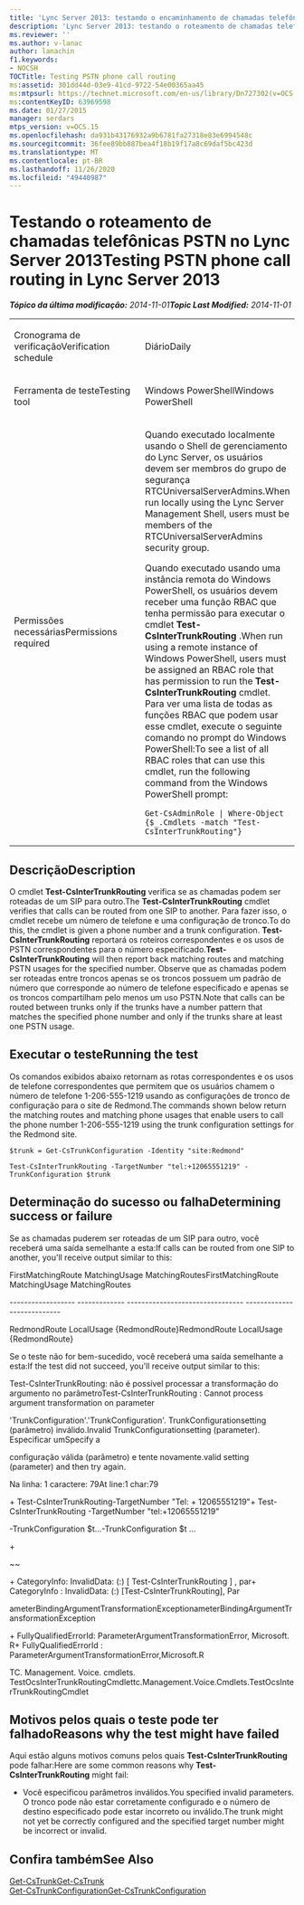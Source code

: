 ```yaml
---
title: 'Lync Server 2013: testando o encaminhamento de chamadas telefônicas PSTN'
description: 'Lync Server 2013: testando o roteamento de chamadas telefônicas PSTN.'
ms.reviewer: ''
ms.author: v-lanac
author: lanachin
f1.keywords:
- NOCSH
TOCTitle: Testing PSTN phone call routing
ms:assetid: 301dd44d-03e9-41cd-9722-54e00365aa45
ms:mtpsurl: https://technet.microsoft.com/en-us/library/Dn727302(v=OCS.15)
ms:contentKeyID: 63969598
ms.date: 01/27/2015
manager: serdars
mtps_version: v=OCS.15
ms.openlocfilehash: da931b43176932a9b6781fa27318e83e6994548c
ms.sourcegitcommit: 36fee89bb887bea4f18b19f17a8c69daf5bc423d
ms.translationtype: MT
ms.contentlocale: pt-BR
ms.lasthandoff: 11/26/2020
ms.locfileid: "49440987"
---
```

# <a name="testing-pstn-phone-call-routing-in-lync-server-2013"></a><span data-ttu-id="d6b49-103">Testando o roteamento de chamadas telefônicas PSTN no Lync Server 2013</span><span class="sxs-lookup"><span data-stu-id="d6b49-103">Testing PSTN phone call routing in Lync Server 2013</span></span>

<div data-xmlns="http://www.w3.org/1999/xhtml">

<div class="topic" data-xmlns="http://www.w3.org/1999/xhtml" data-msxsl="urn:schemas-microsoft-com:xslt" data-cs="https://msdn.microsoft.com/">

<div data-asp="https://msdn2.microsoft.com/asp">



</div>

<div id="mainSection">

<div id="mainBody"><span data-ttu-id="d6b49-104">

<span> </span></span><span class="sxs-lookup"><span data-stu-id="d6b49-104">

<span> </span></span></span>

<span data-ttu-id="d6b49-105">_**Tópico da última modificação:** 2014-11-01_</span><span class="sxs-lookup"><span data-stu-id="d6b49-105">_**Topic Last Modified:** 2014-11-01_</span></span>


<table>
<colgroup>
<col style="width: 50%" />
<col style="width: 50%" />
</colgroup>
<tbody>
<tr class="odd">
<td><p><span data-ttu-id="d6b49-106">Cronograma de verificação</span><span class="sxs-lookup"><span data-stu-id="d6b49-106">Verification schedule</span></span></p></td>
<td><p><span data-ttu-id="d6b49-107">Diário</span><span class="sxs-lookup"><span data-stu-id="d6b49-107">Daily</span></span></p></td>
</tr>
<tr class="even">
<td><p><span data-ttu-id="d6b49-108">Ferramenta de teste</span><span class="sxs-lookup"><span data-stu-id="d6b49-108">Testing tool</span></span></p></td>
<td><p><span data-ttu-id="d6b49-109">Windows PowerShell</span><span class="sxs-lookup"><span data-stu-id="d6b49-109">Windows PowerShell</span></span></p></td>
</tr>
<tr class="odd">
<td><p><span data-ttu-id="d6b49-110">Permissões necessárias</span><span class="sxs-lookup"><span data-stu-id="d6b49-110">Permissions required</span></span></p></td>
<td><p><span data-ttu-id="d6b49-111">Quando executado localmente usando o Shell de gerenciamento do Lync Server, os usuários devem ser membros do grupo de segurança RTCUniversalServerAdmins.</span><span class="sxs-lookup"><span data-stu-id="d6b49-111">When run locally using the Lync Server Management Shell, users must be members of the RTCUniversalServerAdmins security group.</span></span></p>
<p><span data-ttu-id="d6b49-112">Quando executado usando uma instância remota do Windows PowerShell, os usuários devem receber uma função RBAC que tenha permissão para executar o cmdlet <strong>Test-CsInterTrunkRouting</strong> .</span><span class="sxs-lookup"><span data-stu-id="d6b49-112">When run using a remote instance of Windows PowerShell, users must be assigned an RBAC role that has permission to run the <strong>Test-CsInterTrunkRouting</strong> cmdlet.</span></span> <span data-ttu-id="d6b49-113">Para ver uma lista de todas as funções RBAC que podem usar esse cmdlet, execute o seguinte comando no prompt do Windows PowerShell:</span><span class="sxs-lookup"><span data-stu-id="d6b49-113">To see a list of all RBAC roles that can use this cmdlet, run the following command from the Windows PowerShell prompt:</span></span></p>
<pre><code>Get-CsAdminRole | Where-Object {$_.Cmdlets -match &quot;Test-CsInterTrunkRouting&quot;}</code></pre></td>
</tr>
</tbody>
</table>


<div>

## <a name="description"></a><span data-ttu-id="d6b49-114">Descrição</span><span class="sxs-lookup"><span data-stu-id="d6b49-114">Description</span></span>

<span data-ttu-id="d6b49-115">O cmdlet **Test-CsInterTrunkRouting** verifica se as chamadas podem ser roteadas de um SIP para outro.</span><span class="sxs-lookup"><span data-stu-id="d6b49-115">The **Test-CsInterTrunkRouting** cmdlet verifies that calls can be routed from one SIP to another.</span></span> <span data-ttu-id="d6b49-116">Para fazer isso, o cmdlet recebe um número de telefone e uma configuração de tronco.</span><span class="sxs-lookup"><span data-stu-id="d6b49-116">To do this, the cmdlet is given a phone number and a trunk configuration.</span></span> <span data-ttu-id="d6b49-117">**Test-CsInterTrunkRouting** reportará os roteiros correspondentes e os usos de PSTN correspondentes para o número especificado.</span><span class="sxs-lookup"><span data-stu-id="d6b49-117">**Test-CsInterTrunkRouting** will then report back matching routes and matching PSTN usages for the specified number.</span></span> <span data-ttu-id="d6b49-118">Observe que as chamadas podem ser roteadas entre troncos apenas se os troncos possuem um padrão de número que corresponde ao número de telefone especificado e apenas se os troncos compartilham pelo menos um uso PSTN.</span><span class="sxs-lookup"><span data-stu-id="d6b49-118">Note that calls can be routed between trunks only if the trunks have a number pattern that matches the specified phone number and only if the trunks share at least one PSTN usage.</span></span>

</div>

<div>

## <a name="running-the-test"></a><span data-ttu-id="d6b49-119">Executar o teste</span><span class="sxs-lookup"><span data-stu-id="d6b49-119">Running the test</span></span>

<span data-ttu-id="d6b49-120">Os comandos exibidos abaixo retornam as rotas correspondentes e os usos de telefone correspondentes que permitem que os usuários chamem o número de telefone 1-206-555-1219 usando as configurações de tronco de configuração para o site de Redmond.</span><span class="sxs-lookup"><span data-stu-id="d6b49-120">The commands shown below return the matching routes and matching phone usages that enable users to call the phone number 1-206-555-1219 using the trunk configuration settings for the Redmond site.</span></span>

    $trunk = Get-CsTrunkConfiguration -Identity "site:Redmond"
    
    Test-CsInterTrunkRouting -TargetNumber "tel:+12065551219" -TrunkConfiguration $trunk

</div>

<div>

## <a name="determining-success-or-failure"></a><span data-ttu-id="d6b49-121">Determinação do sucesso ou falha</span><span class="sxs-lookup"><span data-stu-id="d6b49-121">Determining success or failure</span></span>

<span data-ttu-id="d6b49-122">Se as chamadas puderem ser roteadas de um SIP para outro, você receberá uma saída semelhante a esta:</span><span class="sxs-lookup"><span data-stu-id="d6b49-122">If calls can be routed from one SIP to another, you'll receive output similar to this:</span></span>

<span data-ttu-id="d6b49-123">FirstMatchingRoute MatchingUsage MatchingRoutes</span><span class="sxs-lookup"><span data-stu-id="d6b49-123">FirstMatchingRoute MatchingUsage MatchingRoutes</span></span>

<span data-ttu-id="d6b49-124">\------------------ ------------- --------------</span><span class="sxs-lookup"><span data-stu-id="d6b49-124">\------------------ ------------- --------------</span></span>

<span data-ttu-id="d6b49-125">RedmondRoute LocalUsage {RedmondRoute}</span><span class="sxs-lookup"><span data-stu-id="d6b49-125">RedmondRoute LocalUsage {RedmondRoute}</span></span>

<span data-ttu-id="d6b49-126">Se o teste não for bem-sucedido, você receberá uma saída semelhante a esta:</span><span class="sxs-lookup"><span data-stu-id="d6b49-126">If the test did not succeed, you'll receive output similar to this:</span></span>

<span data-ttu-id="d6b49-127">Test-CsInterTrunkRouting: não é possível processar a transformação do argumento no parâmetro</span><span class="sxs-lookup"><span data-stu-id="d6b49-127">Test-CsInterTrunkRouting : Cannot process argument transformation on parameter</span></span>

<span data-ttu-id="d6b49-128">'TrunkConfiguration'.</span><span class="sxs-lookup"><span data-stu-id="d6b49-128">'TrunkConfiguration'.</span></span> <span data-ttu-id="d6b49-129">TrunkConfigurationsetting (parâmetro) inválido.</span><span class="sxs-lookup"><span data-stu-id="d6b49-129">Invalid TrunkConfigurationsetting (parameter).</span></span> <span data-ttu-id="d6b49-130">Especificar um</span><span class="sxs-lookup"><span data-stu-id="d6b49-130">Specify a</span></span>

<span data-ttu-id="d6b49-131">configuração válida (parâmetro) e tente novamente.</span><span class="sxs-lookup"><span data-stu-id="d6b49-131">valid setting (parameter) and then try again.</span></span>

<span data-ttu-id="d6b49-132">Na linha: 1 caractere: 79</span><span class="sxs-lookup"><span data-stu-id="d6b49-132">At line:1 char:79</span></span>

<span data-ttu-id="d6b49-133">\+ Test-CsInterTrunkRouting-TargetNumber "Tel: + 12065551219"</span><span class="sxs-lookup"><span data-stu-id="d6b49-133">\+ Test-CsInterTrunkRouting -TargetNumber "tel:+12065551219"</span></span>

<span data-ttu-id="d6b49-134">\-TrunkConfiguration $t...</span><span class="sxs-lookup"><span data-stu-id="d6b49-134">\-TrunkConfiguration $t ...</span></span>

\+

~~

<span data-ttu-id="d6b49-135">\+ CategoryInfo: InvalidData: (:) \[ Test-CsInterTrunkRouting \] , par</span><span class="sxs-lookup"><span data-stu-id="d6b49-135">\+ CategoryInfo : InvalidData: (:) \[Test-CsInterTrunkRouting\], Par</span></span>

<span data-ttu-id="d6b49-136">ameterBindingArgumentTransformationException</span><span class="sxs-lookup"><span data-stu-id="d6b49-136">ameterBindingArgumentTransformationException</span></span>

<span data-ttu-id="d6b49-137">\+ FullyQualifiedErrorId: ParameterArgumentTransformationError, Microsoft. R</span><span class="sxs-lookup"><span data-stu-id="d6b49-137">\+ FullyQualifiedErrorId : ParameterArgumentTransformationError,Microsoft.R</span></span>

<span data-ttu-id="d6b49-138">TC. Management. Voice. cmdlets. TestOcsInterTrunkRoutingCmdlet</span><span class="sxs-lookup"><span data-stu-id="d6b49-138">tc.Management.Voice.Cmdlets.TestOcsInterTrunkRoutingCmdlet</span></span>

</div>

<div>

## <a name="reasons-why-the-test-might-have-failed"></a><span data-ttu-id="d6b49-139">Motivos pelos quais o teste pode ter falhado</span><span class="sxs-lookup"><span data-stu-id="d6b49-139">Reasons why the test might have failed</span></span>

<span data-ttu-id="d6b49-140">Aqui estão alguns motivos comuns pelos quais **Test-CsInterTrunkRouting** pode falhar:</span><span class="sxs-lookup"><span data-stu-id="d6b49-140">Here are some common reasons why **Test-CsInterTrunkRouting** might fail:</span></span>

  - <span data-ttu-id="d6b49-141">Você especificou parâmetros inválidos.</span><span class="sxs-lookup"><span data-stu-id="d6b49-141">You specified invalid parameters.</span></span> <span data-ttu-id="d6b49-142">O tronco pode não estar corretamente configurado e o número de destino especificado pode estar incorreto ou inválido.</span><span class="sxs-lookup"><span data-stu-id="d6b49-142">The trunk might not yet be correctly configured and the specified target number might be incorrect or invalid.</span></span>

</div>

<div>

## <a name="see-also"></a><span data-ttu-id="d6b49-143">Confira também</span><span class="sxs-lookup"><span data-stu-id="d6b49-143">See Also</span></span>


[<span data-ttu-id="d6b49-144">Get-CsTrunk</span><span class="sxs-lookup"><span data-stu-id="d6b49-144">Get-CsTrunk</span></span>](https://docs.microsoft.com/powershell/module/skype/Get-CsTrunk)  
[<span data-ttu-id="d6b49-145">Get-CsTrunkConfiguration</span><span class="sxs-lookup"><span data-stu-id="d6b49-145">Get-CsTrunkConfiguration</span></span>](https://docs.microsoft.com/powershell/module/skype/Get-CsTrunkConfiguration)  
  

<span data-ttu-id="d6b49-146"></div>

</div>

<span> </span>

</div>

</div>

</span><span class="sxs-lookup"><span data-stu-id="d6b49-146"></div>

</div>

<span> </span>

</div>

</div>

</span></span></div>

